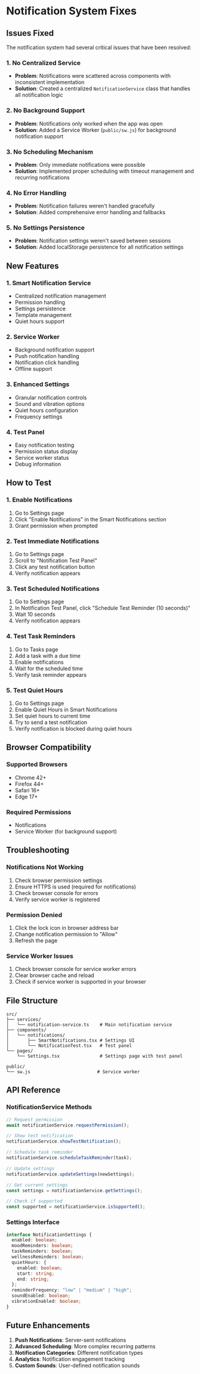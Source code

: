 # Notification System Fixes

## Issues Fixed

The notification system had several critical issues that have been resolved:

### 1. **No Centralized Service**

- **Problem**: Notifications were scattered across components with inconsistent implementation
- **Solution**: Created a centralized `NotificationService` class that handles all notification logic

### 2. **No Background Support**

- **Problem**: Notifications only worked when the app was open
- **Solution**: Added a Service Worker (`public/sw.js`) for background notification support

### 3. **No Scheduling Mechanism**

- **Problem**: Only immediate notifications were possible
- **Solution**: Implemented proper scheduling with timeout management and recurring notifications

### 4. **No Error Handling**

- **Problem**: Notification failures weren't handled gracefully
- **Solution**: Added comprehensive error handling and fallbacks

### 5. **No Settings Persistence**

- **Problem**: Notification settings weren't saved between sessions
- **Solution**: Added localStorage persistence for all notification settings

## New Features

### 1. **Smart Notification Service**

- Centralized notification management
- Permission handling
- Settings persistence
- Template management
- Quiet hours support

### 2. **Service Worker**

- Background notification support
- Push notification handling
- Notification click handling
- Offline support

### 3. **Enhanced Settings**

- Granular notification controls
- Sound and vibration options
- Quiet hours configuration
- Frequency settings

### 4. **Test Panel**

- Easy notification testing
- Permission status display
- Service worker status
- Debug information

## How to Test

### 1. **Enable Notifications**

1. Go to Settings page
2. Click "Enable Notifications" in the Smart Notifications section
3. Grant permission when prompted

### 2. **Test Immediate Notifications**

1. Go to Settings page
2. Scroll to "Notification Test Panel"
3. Click any test notification button
4. Verify notification appears

### 3. **Test Scheduled Notifications**

1. Go to Settings page
2. In Notification Test Panel, click "Schedule Test Reminder (10 seconds)"
3. Wait 10 seconds
4. Verify notification appears

### 4. **Test Task Reminders**

1. Go to Tasks page
2. Add a task with a due time
3. Enable notifications
4. Wait for the scheduled time
5. Verify task reminder appears

### 5. **Test Quiet Hours**

1. Go to Settings page
2. Enable Quiet Hours in Smart Notifications
3. Set quiet hours to current time
4. Try to send a test notification
5. Verify notification is blocked during quiet hours

## Browser Compatibility

### Supported Browsers

- Chrome 42+
- Firefox 44+
- Safari 16+
- Edge 17+

### Required Permissions

- Notifications
- Service Worker (for background support)

## Troubleshooting

### Notifications Not Working

1. Check browser permission settings
2. Ensure HTTPS is used (required for notifications)
3. Check browser console for errors
4. Verify service worker is registered

### Permission Denied

1. Click the lock icon in browser address bar
2. Change notification permission to "Allow"
3. Refresh the page

### Service Worker Issues

1. Check browser console for service worker errors
2. Clear browser cache and reload
3. Check if service worker is supported in your browser

## File Structure

```
src/
├── services/
│   └── notification-service.ts    # Main notification service
├── components/
│   └── notifications/
│       ├── SmartNotifications.tsx # Settings UI
│       └── NotificationTest.tsx   # Test panel
└── pages/
    └── Settings.tsx               # Settings page with test panel

public/
└── sw.js                         # Service worker
```

## API Reference

### NotificationService Methods

```typescript
// Request permission
await notificationService.requestPermission();

// Show test notification
notificationService.showTestNotification();

// Schedule task reminder
notificationService.scheduleTaskReminder(task);

// Update settings
notificationService.updateSettings(newSettings);

// Get current settings
const settings = notificationService.getSettings();

// Check if supported
const supported = notificationService.isSupported();
```

### Settings Interface

```typescript
interface NotificationSettings {
  enabled: boolean;
  moodReminders: boolean;
  taskReminders: boolean;
  wellnessReminders: boolean;
  quietHours: {
    enabled: boolean;
    start: string;
    end: string;
  };
  reminderFrequency: "low" | "medium" | "high";
  soundEnabled: boolean;
  vibrationEnabled: boolean;
}
```

## Future Enhancements

1. **Push Notifications**: Server-sent notifications
2. **Advanced Scheduling**: More complex recurring patterns
3. **Notification Categories**: Different notification types
4. **Analytics**: Notification engagement tracking
5. **Custom Sounds**: User-defined notification sounds
